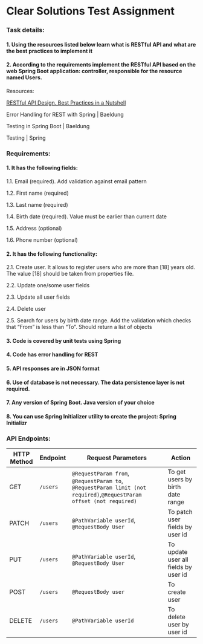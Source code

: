 
# Clear Solutions Test Assignment

### Task details:

#### 1. Using the resources listed below learn what is RESTful API and what are the best practices to implement it 
#### 2. According to the requirements implement the RESTful API based on the web Spring Boot application: controller, responsible for the resource named Users. 

Resources:

[RESTful API Design. Best Practices in a Nutshell](https://phauer.com/2015/restful-api-design-best-practices/)

Error Handling for REST with Spring | Baeldung

Testing in Spring Boot | Baeldung

Testing | Spring

### Requirements:
#### 1. It has the following fields:
1.1. Email (required). Add validation against email pattern

1.2. First name (required)

1.3. Last name (required)

1.4. Birth date (required). Value must be earlier than current date

1.5. Address (optional)

1.6. Phone number (optional)

#### 2. It has the following functionality:
2.1. Create user. It allows to register users who are more than [18] years old. The value [18] should be taken from properties file.

2.2. Update one/some user fields

2.3. Update all user fields

2.4. Delete user

2.5. Search for users by birth date range. Add the validation which checks that “From” is less than “To”.  Should return a list of objects

#### 3. Code is covered by unit tests using Spring 

#### 4. Code has error handling for REST

#### 5. API responses are in JSON format

#### 6. Use of database is not necessary. The data persistence layer is not required.

#### 7. Any version of Spring Boot. Java version of your choice

#### 8. You can use Spring Initializer utility to create the project: Spring Initializr

### API Endpoints:
| HTTP Method | Endpoint                 | Request Parameters                                    | Action                               |
|-------------|--------------------------|-------------------------------------------------------|--------------------------------------|
| GET        | `/users`            | `@RequestParam from`, `@RequestParam to`, `@RequestParam limit (not required)`,`@RequestParam offset (not required)`                             | To get users by birth date range          |
| PATCH         | `/users`            |`@PathVariable userId`, `@RequestBody User`                                                       | To patch user fields by user id                 |
| PUT         | `/users`            | `@PathVariable userId`, `@RequestBody User`                           | To update user all fields by user id             |
 POST      | `/users`            | `@RequestBody user`                           | To create user           |
  DELETE         | `/users`            | `@PathVariable userId`                           | To delete user by user id     |
